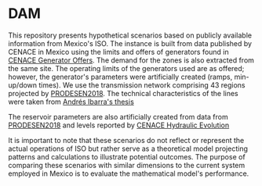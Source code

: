 # DAM

This repository presents hypothetical scenarios based on publicly available information from Mexico's ISO. The instance is built from data published by CENACE in Mexico using the limits and offers of generators found in [CENACE Generator Offers](https://www.cenace.gob.mx/Paginas/SIM/Reportes/OfertasMDA.aspx). The demand for the zones is also extracted from the same site. The operating limits of the generators used are as offered; however, the generator's parameters were artificially created (ramps, min-up/down times). We use the transmission network comprising 43 regions projected by [PRODESEN2018](https://www.cenace.gob.mx/Docs/16_MARCOREGULATORIO/Prodecen//08%202018-2032%20Cap%C3%ADtulos%201%20al%206.pdf). The technical characteristics of the lines were taken from 
[Andrés Ibarra's thesis](https://repositorio.tec.mx/bitstream/handle/11285/644822/IbarraDiaz_TesisMaestriaPDFA.pdf?sequence=6&isAllowed=y)

The reservoir parameters are also artificially created from data from [PRODESEN2018](https://www.cenace.gob.mx/Docs/16_MARCOREGULATORIO/Prodecen//08%202018-2032%20Cap%C3%ADtulos%201%20al%206.pdf)
 and levels reported by [CENACE Hydraulic Evolution](https://www.cenace.gob.mx/Paginas/Info/EvolucionHidraulica.aspx)

It is important to note that these scenarios do not reflect or represent the actual operations of ISO but rather serve as a theoretical model projecting patterns and calculations to illustrate potential outcomes. The purpose of comparing these scenarios with similar dimensions to the current system employed in Mexico is to evaluate the mathematical model's performance.
